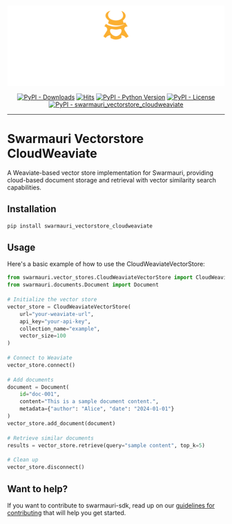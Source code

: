 
<!-- Dark OS/GitHub theme → show LIGHT PNG; Light → show DARK PNG -->
<picture>
  <source media="(prefers-color-scheme: dark)"  srcset="../../../assets/swarmauri_brand_frag_light.png">
  <source media="(prefers-color-scheme: light)" srcset="../../../assets/swarmauri_brand_frag_dark.png">
  <!-- Fallback below (see #2) -->
  <img alt="Project logo" src="../../../assets/swarmauri_brand_frag_dark.png" width="640">
</picture>


<p align="center">
    <a href="https://pypi.org/project/swarmauri_vectorstore_cloudweaviate/">
        <img src="https://img.shields.io/pypi/dm/swarmauri_vectorstore_cloudweaviate" alt="PyPI - Downloads"/></a>
    <a href="https://hits.sh/github.com/swarmauri/swarmauri-sdk/tree/master/pkgs/community/swarmauri_vectorstore_cloudweaviate/">
        <img alt="Hits" src="https://hits.sh/github.com/swarmauri/swarmauri-sdk/tree/master/pkgs/community/swarmauri_vectorstore_cloudweaviate.svg"/></a>
    <a href="https://pypi.org/project/swarmauri_vectorstore_cloudweaviate/">
        <img src="https://img.shields.io/pypi/pyversions/swarmauri_vectorstore_cloudweaviate" alt="PyPI - Python Version"/></a>
    <a href="https://pypi.org/project/swarmauri_vectorstore_cloudweaviate/">
        <img src="https://img.shields.io/pypi/l/swarmauri_vectorstore_cloudweaviate" alt="PyPI - License"/></a>
    <a href="https://pypi.org/project/swarmauri_vectorstore_cloudweaviate/">
        <img src="https://img.shields.io/pypi/v/swarmauri_vectorstore_cloudweaviate?label=swarmauri_vectorstore_cloudweaviate&color=green" alt="PyPI - swarmauri_vectorstore_cloudweaviate"/></a>
</p>

---

# Swarmauri Vectorstore CloudWeaviate

A Weaviate-based vector store implementation for Swarmauri, providing cloud-based document storage and retrieval with vector similarity search capabilities.

## Installation

```bash
pip install swarmauri_vectorstore_cloudweaviate
```

## Usage
Here's a basic example of how to use the CloudWeaviateVectorStore:

```python
from swarmauri.vector_stores.CloudWeaviateVectorStore import CloudWeaviateVectorStore
from swarmauri.documents.Document import Document

# Initialize the vector store
vector_store = CloudWeaviateVectorStore(
    url="your-weaviate-url",
    api_key="your-api-key",
    collection_name="example",
    vector_size=100
)

# Connect to Weaviate
vector_store.connect()

# Add documents
document = Document(
    id="doc-001",
    content="This is a sample document content.",
    metadata={"author": "Alice", "date": "2024-01-01"}
)
vector_store.add_document(document)

# Retrieve similar documents
results = vector_store.retrieve(query="sample content", top_k=5)

# Clean up
vector_store.disconnect()
```

## Want to help?

If you want to contribute to swarmauri-sdk, read up on our [guidelines for contributing](https://github.com/swarmauri/swarmauri-sdk/blob/master/contributing.md) that will help you get started.

